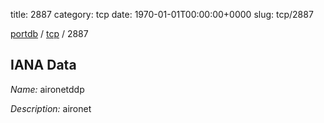 title: 2887
category: tcp
date: 1970-01-01T00:00:00+0000
slug: tcp/2887

[portdb](/) / [tcp](/category/tcp.html) / 2887


## IANA Data

_Name:_ aironetddp

_Description:_ aironet

